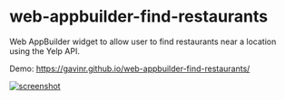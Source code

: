 # web-appbuilder-find-restaurants
Web AppBuilder widget to allow user to find restaurants near a location using the Yelp API.

Demo: https://gavinr.github.io/web-appbuilder-find-restaurants/


[![screenshot](https://i.imgur.com/exnimvy.jpg)](https://gavinr.github.io/web-appbuilder-find-restaurants/)